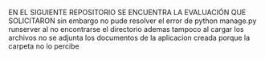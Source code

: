 EN EL SIGUIENTE REPOSITORIO SE ENCUENTRA LA EVALUACIÓN QUE SOLICITARON 
sin embargo no pude resolver el error de python manage.py runserver al no encontrarse el directorio 
ademas tampoco al cargar los archivos no se adjunta los documentos de la aplicacion creada porque la carpeta no lo percibe
